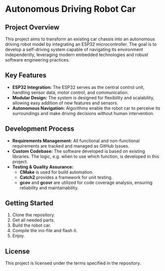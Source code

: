 # Autonomous Driving Robot Car

## Project Overview

This project aims to transform an existing car chassis into an autonomous driving robot model by integrating an ESP32 microcontroller. The goal is to develop a self-driving system capable of navigating its environment independently, leveraging modern embedded technologies and robust software engineering practices.

## Key Features

- **ESP32 Integration:** The ESP32 serves as the central control unit, handling sensor data, motor control, and communication.
- **Modular Design:** The system is designed for flexibility and scalability, allowing easy addition of new features and sensors.
- **Autonomous Navigation:** Algorithms enable the robot car to perceive its surroundings and make driving decisions without human intervention.

## Development Process

- **Requirements Management:** All functional and non-functional requirements are tracked and managed as GitHub Issues.
- **Custom Codebase:** The software developed is based on existing libraries. The logic, e.g. when to use which function, is developed in this project.
- **Testing & Quality Assurance:**  
  - **CMake** is used for build automation.
  - **Catch2** provides a framework for unit testing.
  - **gcov** and **gcovr** are utilized for code coverage analysis, ensuring reliability and maintainability.

## Getting Started

1. Clone the repository.
2. Get all needed parts.
3. Build the robot car.
4. Compile the ino-file and flash it.
5. Enjoy.

## License

This project is licensed under the terms specified in the repository.